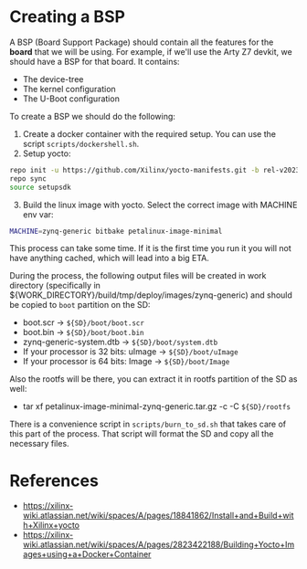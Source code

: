 # Creating a BSP

A BSP (Board Support Package) should contain all the features for the **board** that we will be using.
For example, if we'll use the Arty Z7 devkit, we should have a BSP for that board.
It contains:
* The device-tree
* The kernel configuration
* The U-Boot configuration


To create a BSP we should do the following:

1) Create a docker container with the required setup. You can use the script `scripts/dockershell.sh`.
2) Setup yocto:

```bash
repo init -u https://github.com/Xilinx/yocto-manifests.git -b rel-v2023.2
repo sync
source setupsdk
```

3) Build the linux image with yocto. Select the correct image with MACHINE env var:

```bash
MACHINE=zynq-generic bitbake petalinux-image-minimal
```

This process can take some time. If it is the first time you run it you will not have anything cached, which will lead into a big ETA.

During the process, the following output files will be created in work directory (specifically in ${WORK_DIRECTORY}/build/tmp/deploy/images/zynq-generic) and should be copied to `boot` partition on the SD:
* boot.scr -> `${SD}/boot/boot.scr`
* boot.bin -> `${SD}/boot/boot.bin`
* zynq-generic-system.dtb -> `${SD}/boot/system.dtb`
* If your processor is 32 bits: uImage -> `${SD}/boot/uImage`
* If your processor is 64 bits: Image -> `${SD}/boot/Image`

Also the rootfs will be there, you can extract it in rootfs partition of the SD as well:

* tar xf petalinux-image-minimal-zynq-generic.tar.gz -c -C `${SD}/rootfs`

There is a convenience script in `scripts/burn_to_sd.sh` that takes care of this part of the process. That script will format the SD and copy all the necessary files.

# References

* https://xilinx-wiki.atlassian.net/wiki/spaces/A/pages/18841862/Install+and+Build+with+Xilinx+yocto
* https://xilinx-wiki.atlassian.net/wiki/spaces/A/pages/2823422188/Building+Yocto+Images+using+a+Docker+Container

